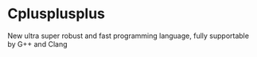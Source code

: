 # Cplusplusplus
New ultra super robust and fast programming language, fully supportable by G++ and Clang
